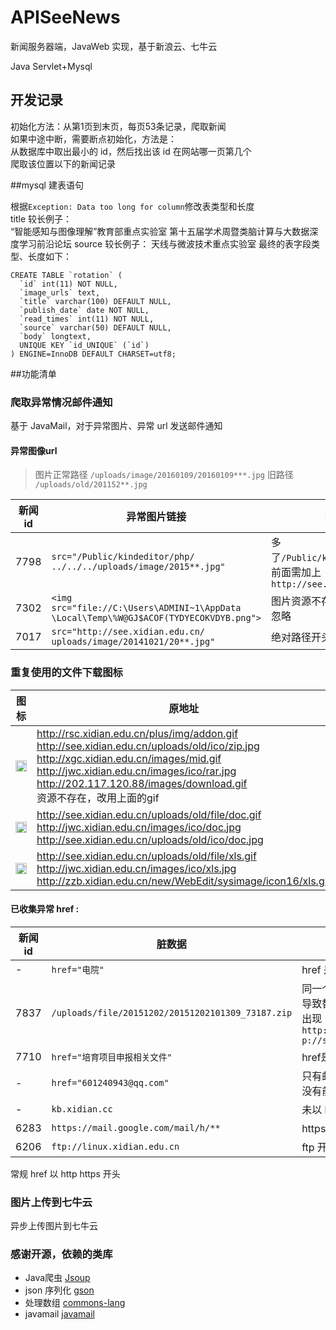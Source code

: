 # APISeeNews
新闻服务器端，JavaWeb 实现，基于新浪云、七牛云

Java Servlet+Mysql
## 开发记录

初始化方法：从第1页到末页，每页53条记录，爬取新闻<br>
如果中途中断，需要断点初始化，方法是：<br>
从数据库中取出最小的 id，然后找出该 id 在网站哪一页第几个<br>
爬取该位置以下的新闻记录<br>

##mysql 建表语句

根据`Exception: Data too long for column`修改表类型和长度<br>
title 较长例子： <br>
“智能感知与图像理解”教育部重点实验室 第十五届学术周暨类脑计算与大数据深度学习前沿论坛
source 较长例子： 天线与微波技术重点实验室
最终的表字段类型、长度如下：

```
CREATE TABLE `rotation` (
  `id` int(11) NOT NULL,
  `image_urls` text,
  `title` varchar(100) DEFAULT NULL,
  `publish_date` date NOT NULL,
  `read_times` int(11) NOT NULL,
  `source` varchar(50) DEFAULT NULL,
  `body` longtext,
  UNIQUE KEY `id_UNIQUE` (`id`)
) ENGINE=InnoDB DEFAULT CHARSET=utf8;

```

##功能清单

### 爬取异常情况邮件通知
基于 JavaMail，对于异常图片、异常 url 发送邮件通知

#### 异常图像url
>图片正常路径  `/uploads/image/20160109/20160109***.jpg`
旧路径 `/uploads/old/201152**.jpg`


| 新闻 id        |  异常图片链接          | 描述  |
| ------------- |-------------| -----|
|  7798 | `src="/Public/kindeditor/php/`<br>`../../../uploads/image/2015**.jpg"`| 多了`/Public/kindeditor/php/`<br>前面需加上`http://see.xidian.edu.cn` |
|  7302 | `<img src="file://C:\Users\ADMINI~1\AppData`<br>`\Local\Temp\%W@GJ$ACOF(TYDYECOKVDYB.png">`| 图片资源不存在<br>忽略 |
|  7017 | `src="http://see.xidian.edu.cn/`<br>`uploads/image/20141021/20**.jpg"`| 绝对路径开头 |


### 重复使用的文件下载图标
| 图标       |  原地址          | 七牛 key 值  |
| ------------- |------------| -----|
|  <img border="0" src="http://7xq7ik.com1.z0.glb.clouddn.com/912720f605b84070e223d0dab690a114" width="18" heigh="18">  | http://rsc.xidian.edu.cn/plus/img/addon.gif<br>http://see.xidian.edu.cn/uploads/old/ico/zip.jpg<br>http://xgc.xidian.edu.cn/images/mid.gif<br>http://jwc.xidian.edu.cn/images/ico/rar.jpg<br>http://202.117.120.88/images/download.gif<br>资源不存在，改用上面的gif| `912720f605b84070e223d0dab690a114`<br>`3949a245e521f81ffd18e5d01347a20d`<br>`2a8eac72c3697a837dd66e9e5243a089`<br>`bc87e43d342b380a2145ee1bb8298759`<br>`f7324b0d360946315ac83fb8f2703044`<br>各个链接对于的 key |
|  <img border="0" src="http://7xq7ik.com1.z0.glb.clouddn.com/b5805b46ce8cf9c634b3820a23d64ca6" width="18" heigh="18"> |    http://see.xidian.edu.cn/uploads/old/file/doc.gif<br>http://jwc.xidian.edu.cn/images/ico/doc.jpg<br>http://see.xidian.edu.cn/uploads/old/ico/doc.jpg | `b5805b46ce8cf9c634b3820a23d64ca6`<br>`f8d0fc587a7c7295835e8094af094d2d`<br>`ad5d0e0cf63834756dde3dc5e9629d8` |
|  <img border="0" src="http://7xq7ik.com1.z0.glb.clouddn.com/84b7028179e09614540cea8dd0122c3c" width="18" heigh="18"> |    http://see.xidian.edu.cn/uploads/old/file/xls.gif<br>http://jwc.xidian.edu.cn/images/ico/xls.jpg<br>http://zzb.xidian.edu.cn/new/WebEdit/sysimage/icon16/xls.gif    | `84b7028179e09614540cea8dd0122c3c`<br>`d72210a72c0e174245a65e8755f6eaa`<br>`1323ef50b1457274c914413b067e9192`|



 
#### 已收集异常 href :

| 新闻 id        |  脏数据          | 描述  |
| ------------- |-------------| -----|
|  -    | `href="电院"`| href 是中文 |
| 7837 |  `/uploads/file/20151202/20151202101309_73187.zip`      | 同一个 href 出现多次<br>导致替换多次<br>出现`http://see.xidian.edu.cnhtt`<br>`p://see.xidian.edu.cn/**.zip`|
| 7710 | `href="培育项目申报相关文件" ` |  href是中文|
| - | `href="601240943@qq.com"`|  只有邮箱<br>没有前面的"mailto:"
| - | `kb.xidian.cc `|未以 http 开头|
| 6283 | `https://mail.google.com/mail/h/**`|  https 开头|
| 6206 | `ftp://linux.xidian.edu.cn`|  ftp 开头|



 常规 href 以 http https 开头
### 图片上传到七牛云

异步上传图片到七牛云

### 感谢开源，依赖的类库
- Java爬虫 [Jsoup](https://github.com/jhy/jsoup)
- json 序列化 [gson](https://github.com/google/gson)
- 处理数组 [commons-lang](https://github.com/apache/commons-lang)
- javamail [javamail](https://java.net/projects/javamail/pages/Home)
